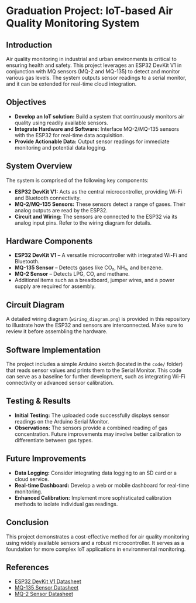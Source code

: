 # Graduation Project: IoT-based Air Quality Monitoring System

## Introduction
Air quality monitoring in industrial and urban environments is critical to ensuring health and safety. This project leverages an ESP32 DevKit V1 in conjunction with MQ sensors (MQ-2 and MQ-135) to detect and monitor various gas levels. The system outputs sensor readings to a serial monitor, and it can be extended for real-time cloud integration.

## Objectives
- **Develop an IoT solution:** Build a system that continuously monitors air quality using readily available sensors.
- **Integrate Hardware and Software:** Interface MQ-2/MQ-135 sensors with the ESP32 for real-time data acquisition.
- **Provide Actionable Data:** Output sensor readings for immediate monitoring and potential data logging.

## System Overview
The system is comprised of the following key components:
- **ESP32 DevKit V1:** Acts as the central microcontroller, providing Wi-Fi and Bluetooth connectivity.
- **MQ-2/MQ-135 Sensors:** These sensors detect a range of gases. Their analog outputs are read by the ESP32.
- **Circuit and Wiring:** The sensors are connected to the ESP32 via its analog input pins. Refer to the wiring diagram for details.

## Hardware Components
- **ESP32 DevKit V1** – A versatile microcontroller with integrated Wi-Fi and Bluetooth.
- **MQ-135 Sensor** – Detects gases like CO₂, NH₃, and benzene.
- **MQ-2 Sensor** – Detects LPG, CO, and methane.
- Additional items such as a breadboard, jumper wires, and a power supply are required for assembly.

## Circuit Diagram
A detailed wiring diagram (`wiring_diagram.png`) is provided in this repository to illustrate how the ESP32 and sensors are interconnected. Make sure to review it before assembling the hardware.

## Software Implementation
The project includes a simple Arduino sketch (located in the `code/` folder) that reads sensor values and prints them to the Serial Monitor. This code can serve as a baseline for further development, such as integrating Wi-Fi connectivity or advanced sensor calibration.

## Testing & Results
- **Initial Testing:** The uploaded code successfully displays sensor readings on the Arduino Serial Monitor.
- **Observations:** The sensors provide a combined reading of gas concentration. Future improvements may involve better calibration to differentiate between gas types.

## Future Improvements
- **Data Logging:** Consider integrating data logging to an SD card or a cloud service.
- **Real-time Dashboard:** Develop a web or mobile dashboard for real-time monitoring.
- **Enhanced Calibration:** Implement more sophisticated calibration methods to isolate individual gas readings.

## Conclusion
This project demonstrates a cost-effective method for air quality monitoring using widely available sensors and a robust microcontroller. It serves as a foundation for more complex IoT applications in environmental monitoring.

## References
- [ESP32 DevKit V1 Datasheet](https://www.espressif.com/en/products/socs/esp32)
- [MQ-135 Sensor Datasheet](#)
- [MQ-2 Sensor Datasheet](#)
